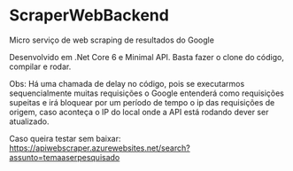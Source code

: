 # ScraperWebBackend

Micro serviço de web scraping de resultados do Google


Desenvolvido em .Net Core 6 e Minimal API.
Basta fazer o clone do código, compilar e rodar.

Obs: Há uma chamada de delay no código, pois se executarmos sequencialmente muitas requisições o Google entenderá
como requisições supeitas e irá bloquear por um período de tempo o ip das requisições de origem,
caso aconteça o IP do local onde a API está rodando dever ser atualizado.

Caso queira testar sem baixar: https://apiwebscraper.azurewebsites.net/search?assunto=temaaserpesquisado
